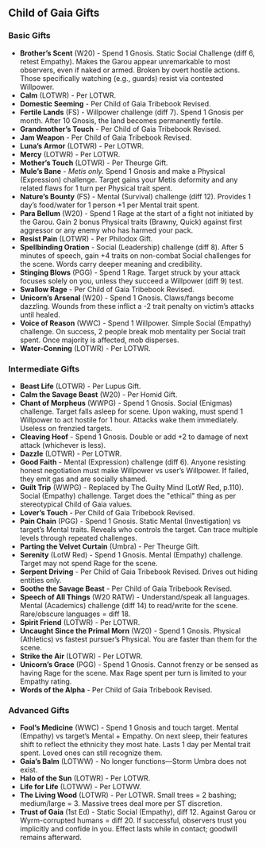 ##  Child of Gaia Gifts

### Basic Gifts

- **Brother’s Scent** (W20)  - Spend 1 Gnosis. Static Social Challenge (diff 6, retest Empathy). Makes the Garou appear unremarkable to most observers, even if naked or armed. Broken by overt hostile actions. Those specifically watching (e.g., guards) resist via contested Willpower.
- **Calm** (LOTWR)  - Per LOTWR.
- **Domestic Seeming**  - Per Child of Gaia Tribebook Revised.
- **Fertile Lands** (FS)  - Willpower challenge (diff 7). Spend 1 Gnosis per month. After 10 Gnosis, the land becomes permanently fertile.
- **Grandmother’s Touch**  - Per Child of Gaia Tribebook Revised.
- **Jam Weapon**  - Per Child of Gaia Tribebook Revised.
- **Luna’s Armor** (LOTWR)  - Per LOTWR.
- **Mercy** (LOTWR)  - Per LOTWR.
- **Mother’s Touch** (LOTWR)  - Per Theurge Gift.
- **Mule’s Bane**  - *Metis only.* Spend 1 Gnosis and make a Physical (Expression) challenge. Target gains your Metis deformity and any related flaws for 1 turn per Physical trait spent.
- **Nature’s Bounty** (FS)  - Mental (Survival) challenge (diff 12). Provides 1 day’s food/water for 1 person +1 per Mental trait spent.
- **Para Bellum** (W20)  - Spend 1 Rage at the start of a fight not initiated by the Garou. Gain 2 bonus Physical traits (Brawny, Quick) against first aggressor or any enemy who has harmed your pack.
- **Resist Pain** (LOTWR)  - Per Philodox Gift.
- **Spellbinding Oration**  - Social (Leadership) challenge (diff 8). After 5 minutes of speech, gain +4 traits on non-combat Social challenges for the scene. Words carry deeper meaning and credibility.
- **Stinging Blows** (PGG)  - Spend 1 Rage. Target struck by your attack focuses solely on you, unless they succeed a Willpower (diff 9) test.
- **Swallow Rage**  - Per Child of Gaia Tribebook Revised.
- **Unicorn’s Arsenal** (W20)  - Spend 1 Gnosis. Claws/fangs become dazzling. Wounds from these inflict a -2 trait penalty on victim’s attacks until healed.
- **Voice of Reason** (WWC)  - Spend 1 Willpower. Simple Social (Empathy) challenge. On success, 2 people break mob mentality per Social trait spent. Once majority is affected, mob disperses.
- **Water-Conning** (LOTWR)  - Per LOTWR.

### Intermediate Gifts

- **Beast Life** (LOTWR)  - Per Lupus Gift.
- **Calm the Savage Beast** (W20)  - Per Homid Gift.
- **Chant of Morpheus** (WWPG)  - Spend 1 Gnosis. Social (Enigmas) challenge. Target falls asleep for scene. Upon waking, must spend 1 Willpower to act hostile for 1 hour. Attacks wake them immediately. Useless on frenzied targets.
- **Cleaving Hoof**  - Spend 1 Gnosis. Double or add +2 to damage of next attack (whichever is less).
- **Dazzle** (LOTWR)  - Per LOTWR.
- **Good Faith**  - Mental (Expression) challenge (diff 6). Anyone resisting honest negotiation must make Willpower vs user’s Willpower. If failed, they emit gas and are socially shamed.
- **Guilt Trip** (WWPG)  - Replaced by The Guilty Mind (LotW Red, p.110). Social (Empathy) challenge. Target does the "ethical" thing as per stereotypical Child of Gaia values.
- **Lover’s Touch**  - Per Child of Gaia Tribebook Revised.
- **Pain Chain** (PGG)  - Spend 1 Gnosis. Static Mental (Investigation) vs target’s Mental traits. Reveals who controls the target. Can trace multiple levels through repeated challenges.
- **Parting the Velvet Curtain** (Umbra)  - Per Theurge Gift.
- **Serenity** (LotW Red)  - Spend 1 Gnosis. Mental (Empathy) challenge. Target may not spend Rage for the scene.
- **Serpent Driving**  - Per Child of Gaia Tribebook Revised. Drives out hiding entities only.
- **Soothe the Savage Beast**  - Per Child of Gaia Tribebook Revised.
- **Speech of All Things** (W20 RATW)  - Understand/speak all languages. Mental (Academics) challenge (diff 14) to read/write for the scene. Rare/obscure languages = diff 18.
- **Spirit Friend** (LOTWR)  - Per LOTWR.
- **Uncaught Since the Primal Morn** (W20)  - Spend 1 Gnosis. Physical (Athletics) vs fastest pursuer’s Physical. You are faster than them for the scene.
- **Strike the Air** (LOTWR)  - Per LOTWR.
- **Unicorn’s Grace** (PGG)  - Spend 1 Gnosis. Cannot frenzy or be sensed as having Rage for the scene. Max Rage spent per turn is limited to your Empathy rating.
- **Words of the Alpha**  - Per Child of Gaia Tribebook Revised.

### Advanced Gifts
- **Fool’s Medicine** (WWC)  - Spend 1 Gnosis and touch target. Mental (Empathy) vs target’s Mental + Empathy. On next sleep, their features shift to reflect the ethnicity they most hate. Lasts 1 day per Mental trait spent. Loved ones can still recognize them.
- **Gaia’s Balm** (LOTWW)  - No longer functions—Storm Umbra does not exist.
- **Halo of the Sun** (LOTWR)  - Per LOTWR.
- **Life for Life** (LOTWW)  - Per LOTWW.
- **The Living Wood** (LOTWR)  - Per LOTWR. Small trees = 2 bashing; medium/large = 3. Massive trees deal more per ST discretion.
- **Trust of Gaia** (1st Ed)  - Static Social (Empathy), diff 12. Against Garou or Wyrm-corrupted humans = diff 20. If successful, observers trust you implicitly and confide in you. Effect lasts while in contact; goodwill remains afterward.